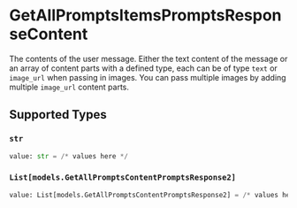 # GetAllPromptsItemsPromptsResponseContent

The contents of the user message. Either the text content of the message or an array of content parts with a defined type, each can be of type `text` or `image_url` when passing in images. You can pass multiple images by adding multiple `image_url` content parts. 


## Supported Types

### `str`

```python
value: str = /* values here */
```

### `List[models.GetAllPromptsContentPromptsResponse2]`

```python
value: List[models.GetAllPromptsContentPromptsResponse2] = /* values here */
```


